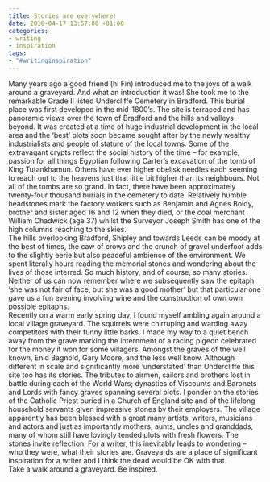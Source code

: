 ```yaml
---
title: Stories are everywhere!
date: 2018-04-17 13:57:00 +01:00
categories:
- writing
- inspiration
tags:
- "#writinginspiration"
---
```


Many years ago a good friend (hi Fin) introduced me to the joys of a walk around a graveyard.  And what an introduction it was!  She took me to the remarkable Grade II listed Undercliffe Cemetery in Bradford.  This burial place was first developed in the mid-1800’s.  The site is terraced and has panoramic views over the town of Bradford and the hills and valleys beyond.  It was created at a time of huge industrial development in the local area and the ‘best’ plots soon became sought after by the newly wealthy industrialists and people of stature of the local towns.  Some of the extravagant crypts reflect the social history of the time – for example, passion for all things Egyptian following Carter’s excavation of the tomb of King Tutankhamun. Others have ever higher obelisk needles each seeming to reach out to the heavens just that little bit higher than its neighbours.  Not all of the tombs are so grand.  In fact, there have been approximately twenty-four thousand burials in the cemetery to date. Relatively humble headstones mark the factory workers such as Benjamin and Agnes Boldy, brother and sister aged 16 and 12 when they died, or the coal merchant William Chadwick (age 37) whilst the Surveyor Joseph Smith has one of the high columns reaching to the skies.\
The hills overlooking Bradford, Shipley and towards Leeds can be moody at the best of times, the caw of crows and the crunch of gravel underfoot adds to the slightly eerie but also peaceful ambience of the environment.  We spent literally hours reading the memorial stones and wondering about the lives of those interred.  So much history, and of course, so many stories.  Neither of us can now remember where we subsequently saw the epitaph ‘she was not fair of face, but she was a good mother’ but that particular one gave us a fun evening involving wine and the construction of own own possible epitaphs.\
Recently on a warm early spring day, I found myself ambling again around a local village graveyard.  The squirrels were chirruping and warding away competitors with their funny little barks. I made my way to a quiet bench away from the grave marking the internment of a racing pigeon celebrated for the money it won for some villagers.  Amongst the graves of the well known, Enid Bagnold, Gary Moore, and the less well know.  Although different in scale and significantly more ‘understated’ than Undercliffe this site too has its stories.  The tributes to airmen, sailors and brothers lost in battle during each of the World Wars; dynasties of Viscounts and Baronets and Lords with fancy graves spanning several plots. I ponder on the stories of the Catholic Priest buried in a Church of England site and of the lifelong household servants given impressive stones by their employers.  The village apparently has been blessed with a great many artists, writers, musicians and actors and just as importantly mothers, aunts, uncles and granddads, many of whom still have lovingly tended plots with fresh flowers.  The stones invite reflection.  For a writer, this inevitably leads to wondering – who they were, what their stories are.  Graveyards are a place of significant inspiration for a writer and I think the dead would be OK with that.\
Take a walk around a graveyard. Be inspired.